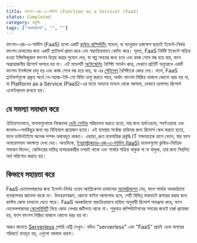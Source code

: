 ```yaml
---
title: ফাংশন-এজ়-এ-সার্ভিস (Function as a Service) (FaaS)
status: Completed
category: প্রযুক্তি
tags: ["অবকাঠামো", "", ""]
---
```


ফাংশন-এজ়-এ-সার্ভিস (FaaS) হলো একটি [ক্লাউড কম্পিউটিং](/bn/cloud-computing/) মডেল, যা ম্যানুয়াল হস্তক্ষেপ ছাড়াই ইভেন্ট-নির্ভর ফাংশন চালানোর জন্য একটি প্ল্যাটফর্ম প্রদান করে এবং স্বয়ংক্রিয়ভাবে স্কেলিং করে।
মূলত, FaaS নির্দিষ্ট ইভেন্টে সক্রিয় হওয়া ইন্ডিভিজুয়াল ফাংশন ডিপ্লয় করার সুযোগ দেয়, যা স্বল্প সময়ের জন্য চলে এবং কাজ শেষে বন্ধ হয়ে যায়, ফলে অপ্রয়োজনীয় রিসোর্স অপচয় হয় না।
এই মডেলটি [অটোস্কেলিং](/bn/auto-scaling/) বৈশিষ্ট্য সমর্থন করে, যেখানে প্রতিটি অনুরোধে একটি ফাংশন ইনস্ট্যান্স চালু হয় এবং কাজ শেষে বন্ধ হয়ে যায়, যা এর [স্টেটলেস](/bn/stateless-apps/) বৈশিষ্ট্যকে জোর দেয়।
ফলে, FaaS প্ল্যাটফর্মগুলো প্রকৃত অর্থে পে-অ্যাজ-ইউ-গো বিলিং চালু করতে পারে, অর্থাৎ ফাংশন নিষ্ক্রিয় থাকলে কোনো খরচ হয় না, যা Platform as a Service (PaaS)-এর মতো অন্যান্য মডেল থেকে আলাদা, যেখানে ক্রমাগত রিসোর্স এভেইল্যাবল রাখতে হয়।

## যে সমস্যা সমাধান করে

ঐতিহ্যগতভাবে, ব্যবসাগুলোকে নিজেদের [ডেটা সেন্টার](/bn/data-center/) পরিচালনা করতে হতো, যার জন্য হার্ডওয়্যার, সফটওয়্যার এবং জনবল—সবকিছুর জন্য বড় বিনিয়োগ প্রয়োজন হতো।
এই ব্যবস্থায় সর্বোচ্চ চাহিদার জন্য রিসোর্স স্কেল করতে হতো, ফলে ডাউনটাইমে অনেক সম্পদ অব্যবহৃত থাকত।
এছাড়া, দ্রুত ব্যবসায়িক প্রবৃদ্ধি IT সক্ষমতাকে চাপে ফেলে, যার ফলে অপারেশনাল অদক্ষতা দেখা দেয়।
অন্যদিকে, [ইনফ্রাস্ট্রাকচার-এজ়-এ-সার্ভিস (IaaS)](/bn/infrastructure-as-a-service/) মডেলগুলো ক্লাউড-ভিত্তিক সমাধান দিলেও, স্কেলিংয়ের দায়িত্ব ব্যবহারকারীর ওপরই থাকে এবং সার্ভার সক্রিয় থাকুক বা না থাকুক, তার জন্য নিয়মিত অর্থ পরিশোধ করতে হয়।

## কিভাবে সহায়তা করে

FaaS ডেভেলপারদের জন্য ইভেন্ট-নির্ভর ওয়েব অ্যাপ্লিকেশন চালানোর [অ্যাবস্ট্রাকশন](/bn/abstraction/) দেয়, ফলে সার্ভার অবকাঠামো ব্যবস্থাপনার ঝামেলা থাকে না।
উদাহরণস্বরূপ, কোনো ফাইল আপলোড হলে, সেটি বিভিন্ন ফরম্যাটে রূপান্তর করার জন্য কাস্টম কোড চালানো যেতে পারে।
FaaS অবকাঠামো স্বয়ংক্রিয়ভাবে চাহিদা অনুযায়ী রিসোর্স সামঞ্জস্য করে, ফলে ডেভেলপারদের [স্কেলেবিলিটি](/bn/scalability/) নিয়ে কোড লেখার জটিলতা থাকে না।
শুধুমাত্র কম্পিউটেশনের সময়ের জন্যই চার্জ প্রযোজ্য হয়, ফলে ফাংশন নিষ্ক্রিয় থাকলে কোনো খরচ হয় না।

আরও জানতে [Serverless](/bn/serverless/) গ্লসারি এন্ট্রি দেখুন।
যদিও "serverless" এবং "FaaS" প্রায়ই একে অপরের পরিবর্তে ব্যবহৃত হয়, এগুলো আলাদা ধারণা।
